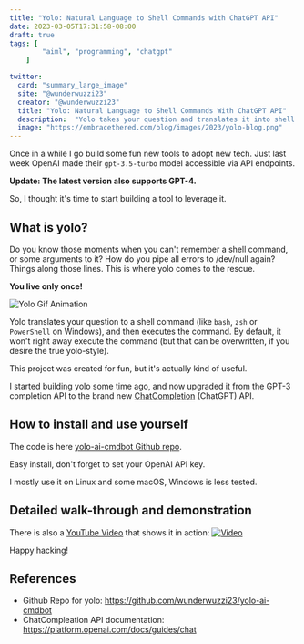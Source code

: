 ```yaml
---
title: "Yolo: Natural Language to Shell Commands with ChatGPT API"
date: 2023-03-05T17:31:58-08:00
draft: true
tags: [
        "aiml", "programming", "chatgpt"
    ]

twitter:
  card: "summary_large_image"
  site: "@wunderwuzzi23"
  creator: "@wunderwuzzi23"
  title: "Yolo: Natural Language to Shell Commands With ChatGPT API"
  description:  "Yolo takes your question and translates it into shell commands (such as bash) and runs them yolo style! :)"
  image: "https://embracethered.com/blog/images/2023/yolo-blog.png"
---
```


Once in a while I go build some fun new tools to adopt new tech. Just last week OpenAI made their `gpt-3.5-turbo` model accessible via API endpoints. 

**Update: The latest version also supports GPT-4.**

So, I thought it's time to start building a tool to leverage it.

## What is yolo?

Do you know those moments when you can't remember a shell command, or some arguments to it? How do you pipe all errors to /dev/null again? Things along those lines. This is where yolo comes to the rescue.

**You live only once!** 

![Yolo Gif Animation](/blog/images/2023/yolo-shell-anim-gif.gif)

Yolo translates your question to a shell command (like `bash`, `zsh` or `PowerShell` on Windows), and then executes the command. By default, it won't right away execute the command (but that can be overwritten, if you desire the true yolo-style).

This project was created for fun, but it's actually kind of useful.

I started building yolo some time ago, and now upgraded it from the GPT-3 completion API to the brand new [ChatCompletion](https://platform.openai.com/docs/guides/chat) (ChatGPT) API.


## How to install and use yourself

The code is here [yolo-ai-cmdbot Github repo](https://github.com/wunderwuzzi23/yolo-ai-cmdbot). 

Easy install, don't forget to set your OpenAI API key.

I mostly use it on Linux and some macOS, Windows is less tested. 

## Detailed walk-through and demonstration

There is also a [YouTube Video](https://youtu.be/g6rvHWpx_Go) that shows it in action: 
[![Video](/blog/images/2023/yolo-thumbnail-small.png)](https://youtu.be/g6rvHWpx_Go)


Happy hacking!


## References

* Github Repo for yolo: https://github.com/wunderwuzzi23/yolo-ai-cmdbot
* ChatCompleation API documentation: https://platform.openai.com/docs/guides/chat